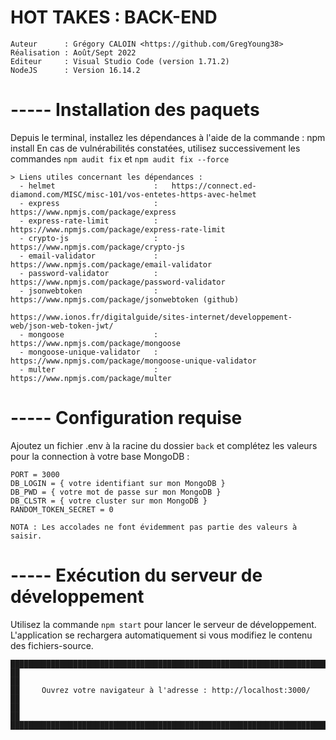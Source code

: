 # HOT TAKES : BACK-END
    Auteur      : Grégory CALOIN <https://github.com/GregYoung38>
    Réalisation : Août/Sept 2022
    Editeur     : Visual Studio Code (version 1.71.2)
    NodeJS      : Version 16.14.2


# ----- Installation des paquets
Depuis le terminal, installez les dépendances à l'aide de la commande : npm install
En cas de vulnérabilités constatées, utilisez successivement les commandes `npm audit fix` et `npm audit fix --force`

    > Liens utiles concernant les dépendances :
      - helmet                      :   https://connect.ed-diamond.com/MISC/misc-101/vos-entetes-https-avec-helmet
      - express                     :   https://www.npmjs.com/package/express
      - express-rate-limit          :   https://www.npmjs.com/package/express-rate-limit
      - crypto-js                   :   https://www.npmjs.com/package/crypto-js
      - email-validator             :   https://www.npmjs.com/package/email-validator
      - password-validator          :   https://www.npmjs.com/package/password-validator
      - jsonwebtoken                :   https://www.npmjs.com/package/jsonwebtoken (github)
                                        https://www.ionos.fr/digitalguide/sites-internet/developpement-web/json-web-token-jwt/
      - mongoose                    :   https://www.npmjs.com/package/mongoose
      - mongoose-unique-validator   :   https://www.npmjs.com/package/mongoose-unique-validator
      - multer                      :   https://www.npmjs.com/package/multer

 
# ----- Configuration requise
Ajoutez un fichier .env à la racine du dossier `back` et complétez les valeurs pour la connection à votre base MongoDB :

    PORT = 3000
    DB_LOGIN = { votre identifiant sur mon MongoDB }
    DB_PWD = { votre mot de passe sur mon MongoDB }
    DB_CLSTR = { votre cluster sur mon MongoDB }
    RANDOM_TOKEN_SECRET = 0

    NOTA : Les accolades ne font évidemment pas partie des valeurs à saisir.


# ----- Exécution du serveur de développement
Utilisez la commande `npm start` pour lancer le serveur de développement. 
L'application se rechargera automatiquement si vous modifiez le contenu des fichiers-source.


    █████████████████████████████████████████████████████████████████████████████
    ██                                                                         ██
    ██     Ouvrez votre navigateur à l'adresse : http://localhost:3000/        ██
    ██                                                                         ██
    █████████████████████████████████████████████████████████████████████████████